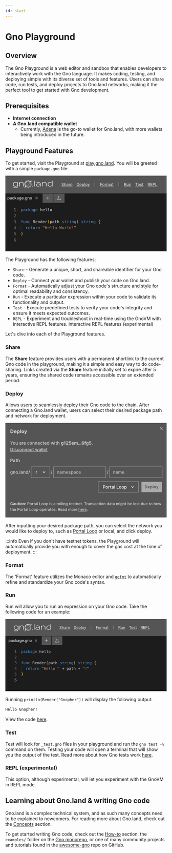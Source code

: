 ```yaml
---
id: start
---
```


# Gno Playground

## Overview

The Gno Playground is a web editor and sandbox that enables developers to 
interactively work with the Gno language. It makes coding, testing,
and deploying simple with its diverse set of tools and features. Users can
share code, run tests, and deploy projects to Gno.land networks, 
making it the perfect tool to get started with Gno development.

## Prerequisites

- **Internet connection**
- **A Gno.land compatible wallet**
  - Currently, [Adena](https://www.adena.app/) is the go-to wallet for
Gno.land, with more wallets being introduced in the future.

## Playground Features

To get started, visit the Playground at [play.gno.land](https://play.gno.land). You will be greeted with a
simple `package.gno` file:

![default_playground](../../assets/getting-started/playground/default_playground.png)

The Playground has the following features:
- `Share` - Generate a unique, short, and shareable identifier for your Gno code.
- `Deploy` - Connect your wallet and publish your code on Gno.land.
- `Format` - Automatically adjust your Gno code's structure and style for optimal readability and consistency.
- `Run` - Execute a particular expression within your code to validate its functionality and output.
- `Test` - Execute predefined tests to verify your code's integrity and ensure it meets expected outcomes.
- `REPL` - Experiment and troubleshoot in real-time using the GnoVM with interactive REPL features.
interactive REPL features (experimental)

Let's dive into each of the Playground features.

### Share

The **Share** feature provides users with a permanent shortlink to the current
Gno code in the playground, making it a simple and easy way to do code-sharing.
Links created via the **Share** feature initially set to expire after 5 years,
ensuring the shared code remains accessible over an extended period.

### Deploy

Allows users to seamlessly deploy their Gno code to the chain. After connecting 
a Gno.land wallet, users can select their desired package path and network for deployment.

![default_deploy](../../assets/getting-started/playground/default_deploy.png)

After inputting your desired package path, you can select the network you would 
like to deploy to, such as [Portal Loop](../../concepts/portal-loop.md) or local,
and click deploy.

:::info
Even if you don't have testnet tokens, the Playground will automatically provide
you with enough to cover the gas cost at the time of deployment.
:::

### Format
The 'Format' feature utilizes the Monaco editor and
[`gofmt`](https://pkg.go.dev/cmd/gofmt) to automatically refine and standardize 
your Gno code's syntax.

### Run
Run will allow you to run an expression on your Gno code. Take the following code
for an example:

![run_example](../../assets/getting-started/playground/run.png)

Running `println(Render("Gnopher"))` will display the following output:

```bash
Hello Gnopher!
```

View the code [here](https://play.gno.land/p/nBq2W8drjMy).

### Test

Test will look for `_test.gno` files in your playground and run the
`gno test -v` command on them. Testing your code will open a terminal that will 
show you the output of the test. Read more about how Gno tests work
[here](../../concepts/gno-test.md).

### REPL (experimental)

This option, although experimental, will let you experiment with the GnoVM
in REPL mode. 

## Learning about Gno.land & writing Gno code

Gno.land is a complex technical system, and as such many concepts need to be 
explained to newcomers. For reading more about Gno.land, 
check out the [Concepts](../../concepts/concepts.md) section.

To get started writing Gno code, check out the
[How-to](../../how-to-guides/how-to-guides.md) section, the `examples/` folder on
the [Gno monorepo](https://github.com/gnolang/gno), or one of many community projects and tutorials found in the 
[awesome-gno](https://github.com/gnolang/awesome-gno/blob/main/README.md) repo on GitHub.